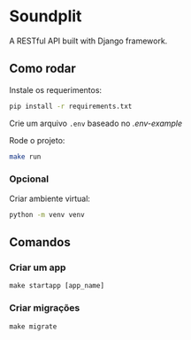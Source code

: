 # Soundplit 

A RESTful API built with Django framework.

## Como rodar

Instale os requerimentos:
```bash
pip install -r requirements.txt 
```

Crie um arquivo ```.env``` baseado no _.env-example_

Rode o projeto:
```bash
make run
```

### Opcional

Criar ambiente virtual:
```bash
python -m venv venv
```

## Comandos

### Criar um app

`make startapp [app_name]`

### Criar migrações

`make migrate`
